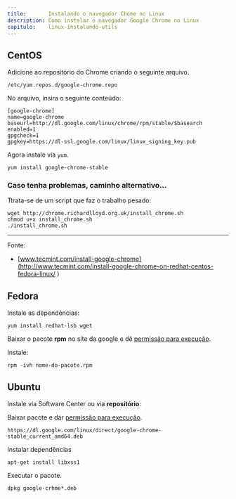 ```yaml
---
title:       Instalando o navegador Chome no Linux
description: Como instalar o navegador Google Chrome no Linux
capitulo:    linux-instalando-utils
---
```




CentOS
---

Adicione ao repositório do Chrome criando o seguinte arquivo.

	/etc/yum.repos.d/google-chrome.repo

No arquivo, insira o seguinte conteúdo:

	[google-chrome]
	name=google-chrome
	baseurl=http://dl.google.com/linux/chrome/rpm/stable/$basearch
	enabled=1
	gpgcheck=1
	gpgkey=https://dl-ssl.google.com/linux/linux_signing_key.pub


Agora instale via `yum`.

    yum install google-chrome-stable



### Caso tenha problemas, caminho alternativo...

Ttrata-se de um script que faz o trabalho pesado:

    wget http://chrome.richardlloyd.org.uk/install_chrome.sh
    chmod u+x install_chrome.sh
    ./install_chrome.sh

- - -
Fonte:

- [www.tecmint.com/install-google-chrome](http://www.tecmint.com/install-google-chrome-on-redhat-centos-fedora-linux/	)


Fedora
---

Instale as dependências:

    yum install redhat-lsb wget

Baixar o pacote __rpm__ no site da google e dê [permissão para execução](/linux/como-dar-permissao-de-execucao/).


Instale:

    rpm -ivh nome-do-pacote.rpm






Ubuntu
---

Instale via Software Center ou via __repositório__:

Baixar pacote e dar [permissão para execução](/linux/como-dar-permissao-de-execucao/).

    https://dl.google.com/linux/direct/google-chrome-stable_current_amd64.deb


Instalar dependências

    apt-get install libxss1

Executar o pacote.

    dpkg google-crhme*.deb
